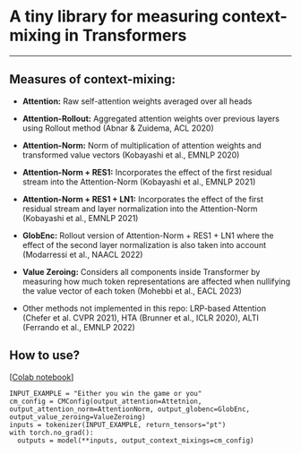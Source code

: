 # A tiny library for measuring context-mixing in Transformers
---

## Measures of context-mixing:

- **Attention:** Raw self-attention weights averaged over all heads

- **Attention-Rollout:** Aggregated attention weights over previous layers using Rollout method (Abnar & Zuidema, ACL 2020)

- **Attention-Norm:** Norm of multiplication of attention weights and transformed value vectors (Kobayashi et al., EMNLP 2020)
  
- **Attention-Norm + RES1:** Incorporates the effect of the first residual stream into the Attention-Norm (Kobayashi et al., EMNLP 2021)

- **Attention-Norm + RES1 + LN1:** Incorporates the effect of the first residual stream and layer normalization into the Attention-Norm (Kobayashi et al., EMNLP 2021)

- **GlobEnc:** Rollout version of Attention-Norm + RES1 + LN1 where the effect of the second layer normalization is also taken into account (Modarressi et al., NAACL 2022)

- **Value Zeroing:** Considers all components inside Transformer by measuring how much token representations are affected when nullifying the value vector of each token (Mohebbi et al., EACL 2023)

- Other methods not implemented in this repo: LRP-based Attention (Chefer et al. CVPR 2021), HTA (Brunner et al., ICLR 2020), ALTI (Ferrando et al., EMNLP 2022)


## How to use?
[[Colab notebook](https://colab.research.google.com/drive/114YigbeMilvetmPStnlYR7Wd7gxWYFAX)]
```
INPUT_EXAMPLE = "Either you win the game or you"
cm_config = CMConfig(output_attention=Attetnion, output_attention_norm=AttentionNorm, output_globenc=GlobEnc, output_value_zeroing=ValueZeroing)
inputs = tokenizer(INPUT_EXAMPLE, return_tensors="pt")
with torch.no_grad():
  outputs = model(**inputs, output_context_mixings=cm_config)
```

